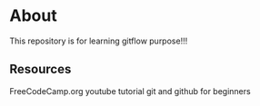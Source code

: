 # About

This repository is for learning gitflow purpose!!!

## Resources
FreeCodeCamp.org youtube tutorial git and github for beginners
